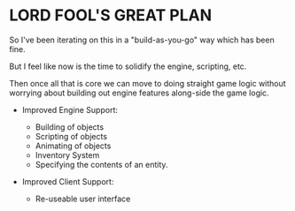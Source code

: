 # LORD FOOL'S GREAT PLAN

So I've been iterating on this in a "build-as-you-go" way which has been fine.

But I feel like now is the time to solidify the engine, scripting, etc.

Then once all that is core we can move to doing straight game logic without worrying about building out engine features
along-side the game logic.

- Improved Engine Support:
    - Building of objects
    - Scripting of objects
    - Animating of objects
    - Inventory System
    - Specifying the contents of an entity.

- Improved Client Support:
    - Re-useable user interface
    
